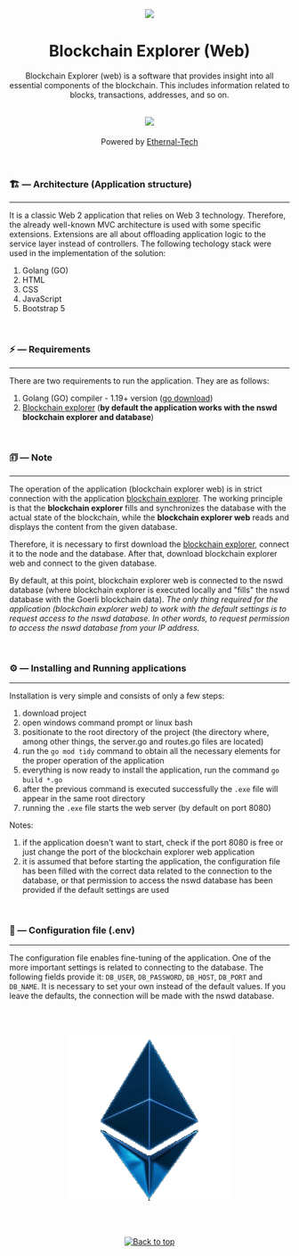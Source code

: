 <div align='center'>
  <img src='https://ethernal.tech/static/media/ethernal.e8296ae3d14edef13517cc8beed9ad35.svg' width='10%' />
</div>

<div align='center'>
  <h1>Blockchain Explorer (Web)</h1>
  <p>
    Blockchain Explorer (web) is a software that provides insight into all essential components of the blockchain. This includes information related to blocks, transactions, addresses, and so on.
  </p>
</div>

</br>

<div align='center'>
  <img src='https://ethernal.tech/static/media/silver-header-main.ee2a2840942e80d0f71d0b4424dac268.svg' width='550px' />
</div>

</br>

<div align='center'>
  Powered by <a href='https://ethernal.tech/'>Ethernal-Tech</a>
</div>

</br>
</br>

### 🏗 — Architecture (Application structure)
___
                                           
It is a classic Web 2 application that relies on Web 3 technology. Therefore, the already well-known MVC architecture is used with some specific extensions. Extensions are all about offloading application logic to the service layer instead of controllers. The following techology stack were used in the implementation of the solution:
1. Golang (GO)
2. HTML
3. CSS
4. JavaScript
5. Bootstrap 5

<br/>

### ⚡ — Requirements
___

There are two requirements to run the application. They are as follows:
1. Golang (GO) compiler - 1.19+ version (<a href='https://go.dev/doc/install'>go download</a>)
2. <a href='https://github.com/Ethernal-Tech/blockchain-explorer'>Blockchain explorer</a> (**by default the application works with the nswd blockchain explorer and database**)

<br/>

### 🗊 — Note
___

The operation of the application (blockchain explorer web) is in strict connection with the application <a href='https://github.com/Ethernal-Tech/blockchain-explorer'>blockchain explorer</a>. The working principle is that the **blockchain explorer** fills and synchronizes the database with the actual state of the blockchain, while the **blockchain explorer web** reads and displays the content from the given database.

Therefore, it is necessary to first download the <a href='https://github.com/Ethernal-Tech/blockchain-explorer'>blockchain explorer</a>, connect it to the node and the database. After that, download blockchain explorer web and connect to the given database.

By default, at this point, blockchain explorer web is connected to the nswd database (where blockchain explorer is executed locally and "fills" the nswd database
with the Goerli blockchain data). <i>The only thing required for the application (blockchain explorer web) to work with the default settings is to request access to the nswd database. In other words, to request permission to access the nswd database from your IP address.</i>

<br/>

### ⚙ — Installing and Running applications
___

Installation is very simple and consists of only a few steps:
1. download project
2. open windows command prompt or linux bash
3. positionate to the root directory of the project (the directory where, among other things, the server.go and routes.go files are located)
4. run the `go mod tidy` command to obtain all the necessary elements for the proper operation of the application
5. everything is now ready to install the application, run the command `go build *.go`
6. after the previous command is executed successfully the `.exe` file will appear in the same root directory
7. running the `.exe` file starts the web server (by default on port 8080)

Notes:
1. if the application doesn't want to start, check if the port 8080 is free or just change the port of the blockchain explorer web application
2. it is assumed that before starting the application, the configuration file has been filled with the correct data related to the connection to the database, or that permission to access the nswd database has been provided if the default settings are used

<br/>

### 🚧 — Configuration file (.env)
___

The configuration file enables fine-tuning of the application. One of the more important settings is related to connecting to the database. The following fields provide it: `DB_USER`, `DB_PASSWORD`, `DB_HOST`, `DB_PORT` and `DB_NAME`. It is necessary to set your own instead of the default values. If you leave the defaults, the connection will be made with the nswd database.

<br/>
<br/>

<p align="center"><img src="ethernal-gif.gif" width="300px"/></p>

<br/>
<br/>

<p align="center"><a href="https://github.com/Ethernal-Tech/blockchain-explorer-web#"><img src="http://randojs.com/images/backToTopButtonTransparentBackground.png" alt="Back to top" height="29"/></a></p>
